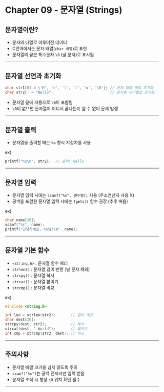 # Chapter 09 - 문자열 (Strings)

## 문자열이란?

- 문자의 나열로 이루어진 데이터
- C언어에서는 문자 배열(`char 배열`)로 표현
- 문자열의 끝은 특수문자 `\0` (널 문자)로 표시됨

---

## 문자열 선언과 초기화

```c
char str1[6] = {'H', 'e', 'l', 'l', 'o', '\0'}; // 문자 배열 직접 초기화
char str2[] = "Hello";                          // 문자열 리터럴로 초기화
```

- 문자열 끝에 자동으로 `\0`이 포함됨
- `\0`이 없으면 문자열이 어디서 끝나는지 알 수 없어 문제 발생

---

## 문자열 출력

- 문자열을 출력할 때는 `%s` 형식 지정자를 사용

ex)

```c
printf("%s\n", str2);  // 출력: Hello
```

---

## 문자열 입력

- 문자열 입력 시에는 `scanf("%s", 변수명);` 사용 (주소연산자 사용 X)
- 공백을 포함한 문자열 입력 시에는 `fgets()` 함수 권장 (추후 배움)

ex)

```c
char name[20];
scanf("%s", name);
printf("안녕하세요, %s님!\n", name);
```

--- 

## 문자열 기본 함수

- `<string.h>` : 문자열 함수 헤더
- `strlen()` : 문자열 길이 반환 (널 문자 제외)
- `strcpy()` : 문자열 복사
- `strcat()` : 문자열 붙이기
- `strcmp()` : 문자열 비교

ex)

```c
#include <string.h>

int len = strlen(str2);       // 길이 계산
char dest[20];
strcpy(dest, str2);           // 복사
strcat(dest, " World");       // 붙이기
int cmp = strcmp(str2, dest); // 비교
```

---

## 주의사항

- 문자열 배열 크기를 넘지 않도록 주의
- `scanf("%s")`는 공백 전까지만 입력 받음
- 문자열 조작 시 항상 `\0` 위치 확인 필수

---